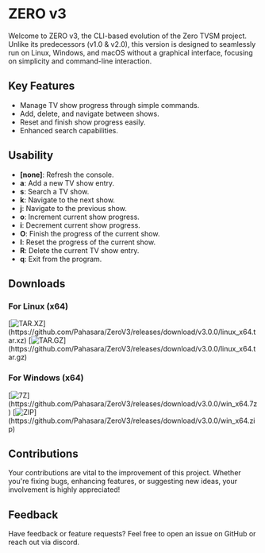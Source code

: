 # ZERO v3

Welcome to ZERO v3, the CLI-based evolution of the Zero TVSM project. Unlike its predecessors (v1.0 & v2.0), this version is designed to seamlessly run on Linux, Windows, and macOS without a graphical interface, focusing on simplicity and command-line interaction.

## Key Features
- Manage TV show progress through simple commands.
- Add, delete, and navigate between shows.
- Reset and finish show progress easily.
- Enhanced search capabilities.

## Usability
- **[none]**: Refresh the console.
- **a**: Add a new TV show entry.
- **s**: Search a TV show.
- **k**: Navigate to the next show.
- **j**: Navigate to the previous show.
- **o**: Increment current show progress.
- **i**: Decrement current show progress.
- **O**: Finish the progress of the current show.
- **I**: Reset the progress of the current show.
- **R**: Delete the current TV show entry.
- **q**: Exit from the program.

## Downloads

### For Linux (x64)
[![TAR.XZ](https://img.shields.io/badge/xz-(24.9M)-blue?style=for-the-badge&logo=linux)](https://github.com/Pahasara/ZeroV3/releases/download/v3.0.0/linux_x64.tar.xz)
[![TAR.GZ](https://img.shields.io/badge/gzip-(34.5M)-purple?style=for-the-badge&logo=linux)](https://github.com/Pahasara/ZeroV3/releases/download/v3.0.0/linux_x64.tar.gz)

### For Windows (x64)
[![7Z](https://img.shields.io/badge/7z-(24.7M)-blue?style=for-the-badge&logo=windows)](https://github.com/Pahasara/ZeroV3/releases/download/v3.0.0/win_x64.7z)
[![ZIP](https://img.shields.io/badge/zip-(35.2M)-purple?style=for-the-badge&logo=windows)](https://github.com/Pahasara/ZeroV3/releases/download/v3.0.0/win_x64.zip)


## Contributions
Your contributions are vital to the improvement of this project. Whether you're fixing bugs, enhancing features, or suggesting new ideas, your involvement is highly appreciated!

## Feedback
Have feedback or feature requests? Feel free to open an issue on GitHub or reach out via discord.
